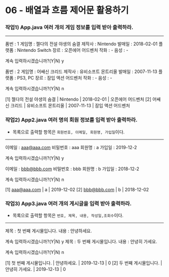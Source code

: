 # 06 - 배열과 흐름 제어문 활용하기

### 작업1) App.java 여러 개의 게임 정보를 입력 받아 출력하라.
---

품번 : 1
게임명 : 젤다의 전설 야생의 숨결
제작사 : Nintendo
발매일 : 2018-02-01
플랫폼 : Nintendo Switch
장르 : 오픈에어 어드벤처
작화 : -
음성 : -

계속 입력하시겠습니까?(Y|N) y

품번 : 2
게임명 : 어쌔신 크리드
제작사 : 유비소프트 몬트리올
발매일 : 2007-11-13
플랫폼 : PS3, PC
장르 : 잠입 액션 어드벤처
작화 : -
음성 : -

계속 입력하시겠습니까?(Y|N) n

[1] 젤다의 전설 야생의 숨결 | Nintendo | 2018-02-01 | 오픈에어 어드벤처
[2] 어쌔신 크리드 | 유비소프트 몬트리올 | 2007-11-13 | 잠입 액션 어드벤처

### 작업2) App2.java 여러 명의 회원 정보를 입력 받아 출력하라.
- 목록으로 출력할 항목은 `회원번호, 이메일, 회원명, 가입일`이다.
---

이메일 : aaa@aaa.com
비밀번호 : aaa
회원명 : a
가입일 : 2019-12-2

계속 입력하시겠습니까?(Y|N) y

이메일 : bbb@bbb.com
비밀번호 : bbb
회원명 : b
가입일 : 2018-12-2

계속 입력하시겠습니까?(Y|N) n

[1] aaa@aaa.com | a | 2019-12-02
[2] bbb@bbb.com | b | 2018-12-02


### 작업3) App3.java 여러 개의 게시글을 입력 받아 출력하라.
- 목록으로 출력할 항목은 `번호, 제목, 내용, 작성일,조회수`이다.
---

제목 : 첫 번째 게시물입니다.
내용 : 안녕하세요.

계속 입력하시겠습니까?(Y|N) y
제목 : 두 번째 게시물입니다.
내용 : 안녕히 가세요.

계속 입력하시겠습니까?(Y|N) n

[1] 첫 번째 게시물입니다. | 안녕하세요. | 2019-12-13 | 0 
[2] 두 번째 게시물입니다. | 안녕히 가세요. | 2019-12-13 | 0 


